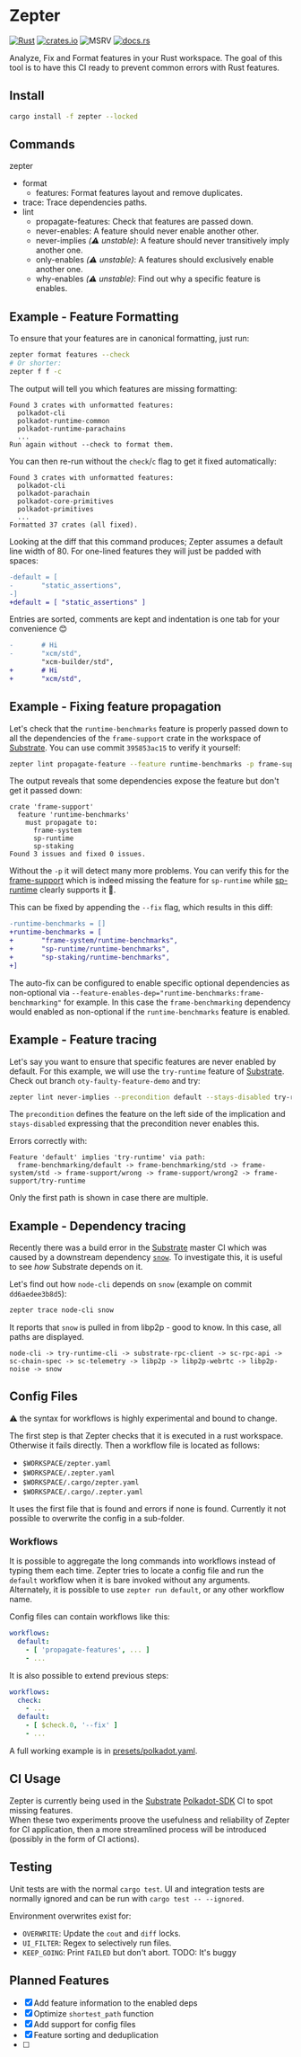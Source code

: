 # Zepter

[![Rust](https://github.com/ggwpez/zepter/actions/workflows/rust.yml/badge.svg)](https://github.com/ggwpez/zepter/actions/workflows/rust.yml)
[![crates.io](https://img.shields.io/crates/v/zepter.svg)](https://crates.io/crates/zepter)
![MSRV](https://img.shields.io/badge/MSRV-1.70-informational)
[![docs.rs](https://img.shields.io/docsrs/zepter)](https://docs.rs/zepter/latest/zepter)

Analyze, Fix and Format features in your Rust workspace. The goal of this tool is to have this CI ready to prevent common errors with Rust features.

## Install

```bash
cargo install -f zepter --locked
```

## Commands

zepter
- format
  - features: Format features layout and remove duplicates.
- trace: Trace dependencies paths.
- lint
  - propagate-features: Check that features are passed down.
  - never-enables: A feature should never enable another other.
  - never-implies *(⚠️ unstable)*: A feature should never transitively imply another one.
  - only-enables *(⚠️ unstable)*: A features should exclusively enable another one.
  - why-enables *(⚠️ unstable)*: Find out why a specific feature is enables.

## Example - Feature Formatting

To ensure that your features are in canonical formatting, just run:

```bash
zepter format features --check
# Or shorter:
zepter f f -c
```

The output will tell you which features are missing formatting:

```pre
Found 3 crates with unformatted features:
  polkadot-cli
  polkadot-runtime-common
  polkadot-runtime-parachains
  ...
Run again without --check to format them.
```

You can then re-run without the `check`/`c` flag to get it fixed automatically:

```pre
Found 3 crates with unformatted features:
  polkadot-cli
  polkadot-parachain
  polkadot-core-primitives
  polkadot-primitives
  ...
Formatted 37 crates (all fixed).
```

Looking at the diff that this command produces; Zepter assumes a default line width of 80. For one-lined features they will just be padded with spaces:

```patch
-default = [
-       "static_assertions",
-]
+default = [ "static_assertions" ]
```

Entries are sorted, comments are kept and indentation is one tab for your convenience 😊

```patch
-       # Hi
-       "xcm/std",
        "xcm-builder/std",
+       # Hi
+       "xcm/std",
```

## Example - Fixing feature propagation

Let's check that the `runtime-benchmarks` feature is properly passed down to all the dependencies of the `frame-support` crate in the workspace of [Substrate]. You can use commit `395853ac15` to verify it yourself:  

```bash
zepter lint propagate-feature --feature runtime-benchmarks -p frame-support --workspace
```

The output reveals that some dependencies expose the feature but don't get it passed down:  

```pre
crate 'frame-support'
  feature 'runtime-benchmarks'
    must propagate to:
      frame-system
      sp-runtime
      sp-staking
Found 3 issues and fixed 0 issues.
```

Without the `-p` it will detect many more problems. You can verify this for the [frame-support](https://github.com/paritytech/substrate/blob/ce2cee35f8f0fc5968ea6ffaffa6660dcd008804/frame/support/Cargo.toml#L71) which is indeed missing the feature for `sp-runtime` while [sp-runtime](https://github.com/paritytech/substrate/blob/0b6aec52a90870c999856cd37f7d04789cdd8dfc/primitives/runtime/Cargo.toml#L43) clearly supports it 🤔.

This can be fixed by appending the `--fix` flag, which results in this diff:

```patch
-runtime-benchmarks = []
+runtime-benchmarks = [
+       "frame-system/runtime-benchmarks",
+       "sp-runtime/runtime-benchmarks",
+       "sp-staking/runtime-benchmarks",
+]
```

The auto-fix can be configured to enable specific optional dependencies as non-optional via `--feature-enables-dep="runtime-benchmarks:frame-benchmarking"` for example. In this case the `frame-benchmarking` dependency would enabled as non-optional if the `runtime-benchmarks` feature is enabled.

## Example - Feature tracing

Let's say you want to ensure that specific features are never enabled by default. For this example, we will use the `try-runtime` feature of [Substrate]. Check out branch `oty-faulty-feature-demo` and try:

```bash
zepter lint never-implies --precondition default --stays-disabled try-runtime --offline --workspace
```

The `precondition` defines the feature on the left side of the implication and `stays-disabled` expressing that the precondition never enables this.

Errors correctly with:
```pre
Feature 'default' implies 'try-runtime' via path:
  frame-benchmarking/default -> frame-benchmarking/std -> frame-system/std -> frame-support/wrong -> frame-support/wrong2 -> frame-support/try-runtime
```

Only the first path is shown in case there are multiple.

## Example - Dependency tracing

Recently there was a build error in the [Substrate](https://github.com/paritytech/substrate) master CI which was caused by a downstream dependency [`snow`](https://github.com/mcginty/snow/issues/146). To investigate this, it is useful to see *how* Substrate depends on it.  

Let's find out how `node-cli` depends on `snow` (example on commit `dd6aedee3b8d5`):

```bash
zepter trace node-cli snow
```

It reports that `snow` is pulled in from libp2p - good to know. In this case, all paths are displayed.

```pre
node-cli -> try-runtime-cli -> substrate-rpc-client -> sc-rpc-api -> sc-chain-spec -> sc-telemetry -> libp2p -> libp2p-webrtc -> libp2p-noise -> snow
```

## Config Files

⚠️ the syntax for workflows is highly experimental and bound to change.

The first step is that Zepter checks that it is executed in a rust workspace. Otherwise it fails directly. Then a workflow file is located as follows:

- `$WORKSPACE/zepter.yaml`
- `$WORKSPACE/.zepter.yaml`
- `$WORKSPACE/.cargo/zepter.yaml`
- `$WORKSPACE/.cargo/.zepter.yaml`

It uses the first file that is found and errors if none is found. Currently it not possible to overwrite the config in a sub-folder.

### Workflows

It is possible to aggregate the long commands into workflows instead of typing them each time. Zepter tries to locate a config file and run the `default` workflow when it is bare invoked without any arguments.  
Alternately, it is possible to use `zepter run default`, or any other workflow name.

Config files can contain workflows like this:

```yaml
workflows:
  default:
    - [ 'propagate-features', ... ]
    - ...
```

It is also possible to extend previous steps:

```yaml
workflows:
  check:
    - ...
  default:
    - [ $check.0, '--fix' ]
    - ...
```

A full working example is in [presets/polkadot.yaml](presets/polkadot.yaml).

## CI Usage

Zepter is currently being used in the [Substrate](https://github.com/paritytech/substrate/blob/19971bd3eafa6394d918030f4142f85ea54404c0/scripts/ci/gitlab/pipeline/check.yml#L56-L60) [Polkadot-SDK](https://github.com/paritytech/polkadot-sdk/pull/1194) CI to spot missing features.  
When these two experiments proove the usefulness and reliability of Zepter for CI application, then a more streamlined process will be introduced (possibly in the form of CI actions).

## Testing

Unit tests are with the normal `cargo test`. UI and integration tests are normally ignored and can be run with `cargo test -- --ignored`.

Environment overwrites exist for:
- `OVERWRITE`: Update the `cout` and `diff` locks.
- `UI_FILTER`: Regex to selectively run files.
- `KEEP_GOING`: Print `FAILED` but don't abort. TODO: It's buggy

## Planned Features

- [x] Add feature information to the enabled deps
- [x] Optimize `shortest_path` function
- [x] Add support for config files
- [x] Feature sorting and deduplication
- [ ] 

<!-- LINKS -->
[Cumulus]: https://github.com/paritytech/cumulus
[Substrate]: https://github.com/paritytech/substrate
